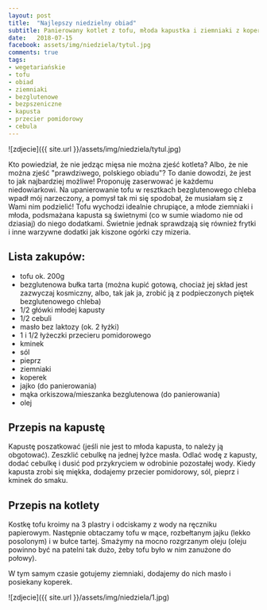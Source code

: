 ```yaml
---
layout: post
title:  "Najlepszy niedzielny obiad"
subtitle: Panierowany kotlet z tofu, młoda kapustka i ziemniaki z koperkiem.
date:   2018-07-15
facebook: assets/img/niedziela/tytul.jpg
comments: true
tags:
- wegetariańskie
- tofu
- obiad
- ziemniaki
- bezglutenowe
- bezpszeniczne
- kapusta
- przecier pomidorowy
- cebula
---
```


![zdjecie]({{ site.url }}/assets/img/niedziela/tytul.jpg)

Kto powiedział, że nie jedząc mięsa nie można zjeść kotleta? Albo, że nie można zjeść "prawdziwego, polskiego obiadu"? To danie dowodzi, że jest to jak najbardziej możliwe! Proponuję zaserwować je każdemu niedowiarkowi. Na upanierowanie tofu w resztkach bezglutenowego chleba wpadł mój narzeczony, a pomysł tak mi się spodobał, że musiałam się z Wami nim podzielić! Tofu wychodzi idealnie chrupiące, a młode ziemniaki i młoda, podsmażana kapusta są świetnymi (co w sumie wiadomo nie od dziasiaj) do niego dodatkami. Świetnie jednak sprawdzają się również frytki i inne warzywne dodatki jak kiszone ogórki czy mizeria.

## Lista zakupów:
* tofu ok. 200g
* bezglutenowa bułka tarta (można kupić gotową, chociaż jej skład jest zazwyczaj kosmiczny, albo, tak jak ja, zrobić ją z podpieczonych piętek bezglutenowego chleba)
* 1/2 główki młodej kapusty
* 1/2 cebuli
* masło bez laktozy (ok. 2 łyżki)
* 1 i 1/2 łyżeczki przecieru pomidorowego
* kminek
* sól
* pieprz 
* ziemniaki
* koperek
* jajko (do panierowania)
* mąka orkiszowa/mieszanka bezglutenowa (do panierowania)
* olej

## Przepis na kapustę

Kapustę poszatkować (jeśli nie jest to młoda kapusta, to należy ją obgotować). Zeszklić cebulkę na jednej łyżce masła. Odlać wodę z kapusty, dodać cebulkę i dusić pod przykryciem w odrobinie pozostałej wody. Kiedy kapusta zrobi się miękka, dodajemy przecier pomidorowy, sól, pieprz i kminek do smaku.


## Przepis na kotlety

Kostkę tofu kroimy na 3 plastry i odciskamy z wody na ręczniku papierowym. Następnie obtaczamy tofu w mące, rozbełtanym jajku (lekko posolonym) i w bułce tartej. Smażymy na mocno rozgrzanym oleju (oleju powinno być na patelni tak dużo, żeby tofu było w nim zanużone do połowy).

W tym samym czasie gotujemy ziemniaki, dodajemy do nich masło i posiekany koperek.


![zdjecie]({{ site.url }}/assets/img/niedziela/1.jpg)
